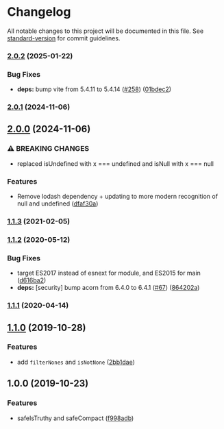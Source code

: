 # Changelog

All notable changes to this project will be documented in this file. See [standard-version](https://github.com/conventional-changelog/standard-version) for commit guidelines.

### [2.0.2](https://github.com/plandek-utils/ts-safe-compact/compare/v2.0.1...v2.0.2) (2025-01-22)


### Bug Fixes

* **deps:** bump vite from 5.4.11 to 5.4.14 ([#258](https://github.com/plandek-utils/ts-safe-compact/issues/258)) ([01bdec2](https://github.com/plandek-utils/ts-safe-compact/commit/01bdec22d4300133fbedea091b6619526a23f663))

### [2.0.1](https://github.com/plandek-utils/safe-compact/compare/v2.0.0...v2.0.1) (2024-11-06)

## [2.0.0](https://github.com/plandek-utils/safe-compact/compare/v1.1.3...v2.0.0) (2024-11-06)


### ⚠ BREAKING CHANGES

* replaced isUndefined with x === undefined and isNull with x === null

### Features

* Remove lodash dependency + updating to more modern recognition of null and undefined ([dfaf30a](https://github.com/plandek-utils/safe-compact/commit/dfaf30ad1d8a488cdf942fb0bad69d6dc01f6278))

### [1.1.3](https://github.com/plandek-utils/ts-safe-compact/compare/v1.1.2...v1.1.3) (2021-02-05)

### [1.1.2](https://github.com/plandek-utils/ts-safe-compact/compare/v1.1.1...v1.1.2) (2020-05-12)


### Bug Fixes

* target ES2017 instead of esnext for module, and ES2015 for main ([d616ba2](https://github.com/plandek-utils/ts-safe-compact/commit/d616ba239fd94f2767019cf6e8923a6703517a50))
* **deps:** [security] bump acorn from 6.4.0 to 6.4.1 ([#67](https://github.com/plandek-utils/ts-safe-compact/issues/67)) ([864202a](https://github.com/plandek-utils/ts-safe-compact/commit/864202a2534dcc00926d1ba324b76ab217a0b32d))

### [1.1.1](https://github.com/plandek-utils/ts-safe-compact/compare/v1.1.0...v1.1.1) (2020-04-14)

## [1.1.0](https://github.com/plandek-utils/ts-safe-compact/compare/v1.0.0...v1.1.0) (2019-10-28)


### Features

* add `filterNones` and `isNotNone` ([2bb1dae](https://github.com/plandek-utils/ts-safe-compact/commit/2bb1dae1835f29378a58a55d01810e58dcceb53b))

## 1.0.0 (2019-10-23)


### Features

* safeIsTruthy and safeCompact ([f998adb](https://github.com/plandek-utils/ts-safe-compact/commit/f998adb86bbbcaef3b44e55b6b448384695b7ab5))
